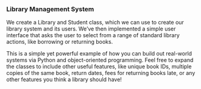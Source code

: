 ### Library Management System
 
We create a Library and Student class, which we can use to create our library system and its users. We’ve then implemented a simple user interface that asks the user to select from a range of standard library actions, like borrowing or returning books. 

This is a simple yet powerful example of how you can build out real-world systems via Python and object-oriented programming. Feel free to expand the classes to include other useful features, like unique book IDs, multiple copies of the same book, return dates, fees for returning books late, or any other features you think a library should have!